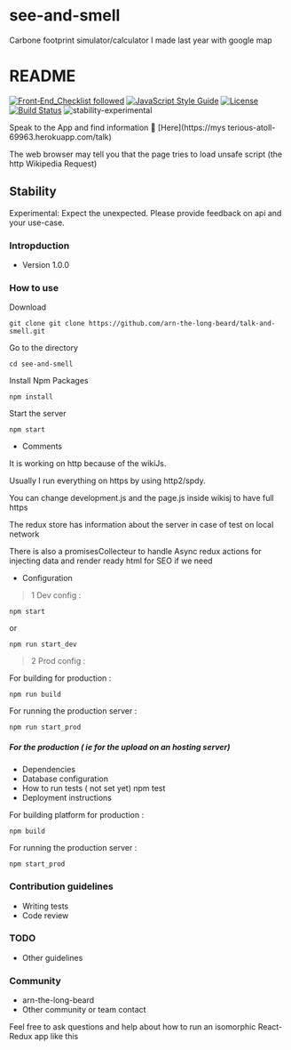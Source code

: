 # see-and-smell
Carbone footprint simulator/calculator I made last year with google map
# README #
[![Front‑End_Checklist followed](https://img.shields.io/badge/Front‑End_Checklist-followed-brightgreen.svg)](https://github.com/thedaviddias/Front-End-Checklist/)
[![JavaScript Style Guide](https://img.shields.io/badge/code_style-standard-brightgreen.svg)](https://standardjs.com)
[![License](https://img.shields.io/badge/License-Apache%202.0-blue.svg)](https://opensource.org/licenses/Apache-2.0)
[![Build Status](https://travis-ci.org/arn-the-long-beard/see-and-stink.svg?branch=master)](https://travis-ci.org/arn-the-long-beard/see-and-stink)
![stability-experimental](https://img.shields.io/badge/stability-experimental-orange.svg)



Speak to the App and find information  :microphone: [Here](https://mys terious-atoll-69963.herokuapp.com/talk)

 
The web browser may tell you that the page tries to load unsafe script (the http Wikipedia Request) 
 

## Stability

Experimental: Expect the unexpected. Please provide feedback on api and your use-case.

### Intropduction ###



* Version
1.0.0

### How to use ###

Download

    git clone git clone https://github.com/arn-the-long-beard/talk-and-smell.git

Go to the directory
   
    cd see-and-smell
    
Install Npm Packages
    
    npm install 
    
Start the server
  
    npm start
    
* Comments  

It is working on http because of the wikiJs. 

Usually I run everything on https by using http2/spdy.

You can change development.js and the page.js inside wikisj to have full https

The redux store has information about the server in case of test on local network 

There is also a promisesCollecteur to handle Async redux actions for injecting data and render ready html for SEO if we need


* Configuration

>1 Dev config :

    npm start
or
    
    npm run start_dev


>2 Prod config :

For building for production :
    
    npm run build

For running the production server :

    npm run start_prod
    
    
##### For the production ( ie for the upload on an hosting server)
* Dependencies
* Database configuration
* How to run tests
( not set yet)
    npm test
* Deployment instructions


For building platform for production :
    
    npm build

For running the production server :

    npm start_prod

### Contribution guidelines ###

* Writing tests
* Code review

### TODO ###


* Other guidelines


### Community ###

* arn-the-long-beard
* Other community or team contact



Feel free to ask questions and help about how to run an isomorphic React-Redux app like this